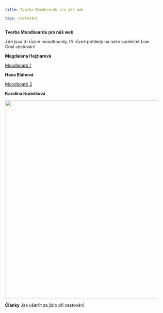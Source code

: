 ```yaml
---
title: Tvorba Moodboardu pro náš web

tags: cestování
---
```


**Tvorba Moodboardu pro náš web**


 
<p> Zde jsou tři různé moodboardy, tři různé pohledy na naše společné Low Cost cestování <br></p> 

**Magdalena Hejzlarová**

 <a href="https://www.canva.com/design/DADYsy_jjGA/share/preview?token=ag6KUAEiKSd2XdVCDMeRZA&role=EDITOR&utm_content=DADYsy_jjGA&utm_campaign=designshare&utm_medium=link&utm_source=sharebutton">Moodboard 1</a>
 
 **Hana Bláhová**

 <a href="https://www.canva.com/design/DADZuXGtgHQ/4voarh9MNtw6oHfAuvHRjQ/view?fbclid=IwAR3kTZV9Ij0AyLCNL-gCgzhntq-j0k4jDmmEzeizIa7F46kq988dEEiAWok#1">Moodboard 2</a>
 
**Karolína Kurečková**

 <img src="https://is.muni.cz/auth/www/462458/export_canvas_moodboard-190417_1340.png" width="655">
 
 
**Články** 
Jak ušetřit za jídlo při cestování
